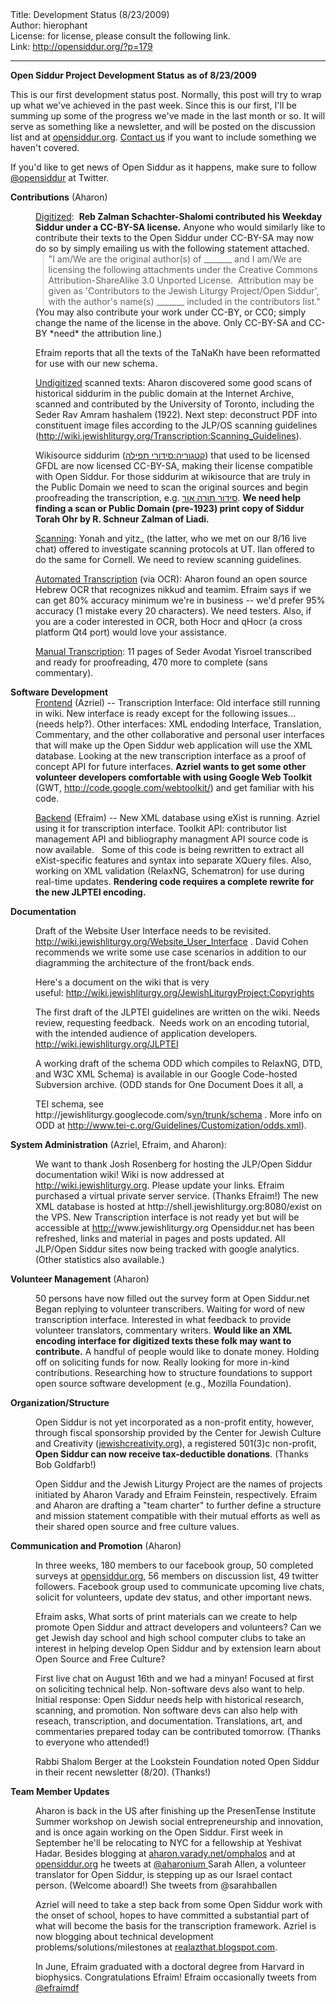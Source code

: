 <html>
<head></head>
<body>
Title: Development Status (8/23/2009)<br />
Author: hierophant<br />
License: for license, please consult the following link.<br />
Link: <a href="http://opensiddur.org/?p=179">http://opensiddur.org/?p=179</a>
<p />
<hr />

<strong>Open Siddur Project Development Status</strong> <strong>as of 8/23/2009</strong>

<strong> </strong>This is our first development status post. Normally, this post will try to wrap up what we've achieved in the past week. Since this is our first, I'll be summing up some of the progress we've made in the last month or so. It will serve as something like a newsletter, and will be posted on the discussion list and at <a href="../">opensiddur.org</a>. <a href="https://opensiddur.org/contact/" target="_self">Contact us</a> if you want to include something we haven't covered.

If you'd like to get news of Open Siddur as it happens, make sure to follow <a href="http://twitter.com/opensiddur">@opensiddur</a> at Twitter.

<strong>Contributions</strong> (Aharon)

<div style="margin-left: 40px;"><span style="text-decoration: underline;">Digitized</span>:  <strong>Reb Zalman Schachter-Shalomi contributed his Weekday Siddur under a CC-BY-SA license.</strong> Anyone who would similarly like to contribute their texts to the Open Siddur under CC-BY-SA may now do so by simply emailing us with the following statement attached.</div>

<blockquote style="border-left: 1px solid #cccccc; margin: 0pt 0pt 0pt 6.8ex; padding-left: 1ex;">"I am/We are the original author(s) of _______ and I am/We are licensing the following attachments under the <span>Creative</span> <span>Commons</span> Attribution-ShareAlike 3.0 Unported License.  Attribution may be given as 'Contributors to the Jewish Liturgy Project/Open Siddur', with the author's name(s) _______ included in the contributors list."</blockquote>

<div style="margin-left: 40px;">(You may also contribute your work under CC-BY, or CC0; simply change the name of the license in the above. Only CC-BY-SA and CC-BY *need* the attribution line.)

Efraim reports that all the texts of the TaNaKh have been reformatted for use with our new schema.

<span style="text-decoration: underline;">Undigitized</span> scanned texts: Aharon discovered some good scans of historical siddurim in the public domain at the Internet Archive, scanned and contributed by the University of Toronto, including the Seder Rav Amram hashalem (1922). Next step: deconstruct PDF into constituent image files according to the JLP/OS scanning guidelines (http://wiki.jewishliturgy.org/Transcription:Scanning_Guidelines).

Wikisource siddurim (<span><a title="קטגוריה:סידורי תפילה" href="http://he.wikisource.org/wiki/%D7%A7%D7%98%D7%92%D7%95%D7%A8%D7%99%D7%94:%D7%A1%D7%99%D7%93%D7%95%D7%A8%D7%99_%D7%AA%D7%A4%D7%99%D7%9C%D7%94">קטגוריה:סידורי תפילה</a></span>) that used to be licensed GFDL are now licensed CC-BY-SA, making their license compatible with Open Siddur. For those siddurim at wikisource that are truly in the Public Domain we need to scan the original sources and begin proofreading the transcription, e.g. <a title="סידור תורה אור" href="http://he.wikisource.org/wiki/%D7%A1%D7%99%D7%93%D7%95%D7%A8_%D7%AA%D7%95%D7%A8%D7%94_%D7%90%D7%95%D7%A8">סידור תורה אור</a>. <strong>We need help finding a scan or Public Domain (pre-1923) print copy of Siddur Torah Ohr by R. Schneur Zalman of Liadi.</strong>

<span style="text-decoration: underline;">Scanning</span>: Yonah and yitz_ (the latter, who we met on our 8/16 live chat) offered to investigate scanning protocols at UT. Ilan offered to do the same for Cornell. We need to review scanning guidelines.

<span style="text-decoration: underline;">Automated Transcription</span> (via OCR): Aharon found an open source Hebrew OCR that recognizes nikkud and teamim. Efraim says if we can get 80% accuracy minimum we're in business -- we'd prefer 95% accuracy (1 mistake every 20 characters). We need testers. Also, if you are a coder interested in OCR, both Hocr and qHocr (a cross platform Qt4 port) would love your assistance.

<span style="text-decoration: underline;">Manual Transcription</span>: 11 pages of Seder Avodat Yisroel transcribed and ready for proofreading, 470 more to complete (sans commentary).</div>

<strong>
Software Development</strong>

<div style="margin-left: 40px;"><span style="text-decoration: underline;">Frontend</span> (Azriel) -- Transcription Interface: Old interface still running in wiki. New interface is ready except for the following issues... (needs help?). Other interfaces: XML endoding Interface, Translation, Commentary, and the other collaborative and personal user interfaces that will make up the Open Siddur web application will use the XML database. Looking at the new transcription interface as a proof of concept API for future interfaces. <strong>Azriel wants to get some other volunteer developers comfortable with using Google Web Toolkit </strong>(GWT, <a href="http://code.google.com/webtoolkit/">http://code.google.com/webtoolkit/</a>) and get familiar with his code.

<span style="text-decoration: underline;">Backend</span> (Efraim) -- New XML database using eXist is running. Azriel using it for transcription interface.
Toolkit API: contributor list management API and bibliography managment API source code is now available.   Some of this code is being rewritten to extract all eXist-specific features and syntax into separate XQuery files. Also, working on XML validation (RelaxNG, Schematron) for use during real-time updates.  <strong>Rendering code requires a complete rewrite for the new JLPTEI encoding.</strong></div>

<strong>Documentation</strong>

<div style="margin-left: 40px;">Draft of the Website User Interface needs to be revisited. <a href="http://web.archive.org/web/20090918153554/http://wiki.jewishliturgy.org:80/Website_User_Interface">http://wiki.jewishliturgy.org/Website_User_Interface</a> . David Cohen recommends we write some use case scenarios in addition to our diagramming the architecture of the front/back ends.

Here's a document on the wiki that is very useful: <a href="https://opensiddur.org/copyright-policy/">http://wiki.jewishliturgy.org/JewishLiturgyProject:Copyrights</a>

The first draft of the JLPTEI guidelines are written on the wiki. Needs review, requesting feedback.  Needs work on an encoding tutorial, with the intended audience of application developers. <a href="https://github.com/opensiddur/opensiddur/wiki/JLPTEI-101:-00:-Introduction">http://wiki.jewishliturgy.org/JLPTEI</a>

A working draft of the schema ODD which compiles to RelaxNG, DTD, and W3C XML Schema) is available in our Google Code-hosted Subversion archive. (ODD stands for <span dir="ltr">One Document Does it all, a</span>
<div>TEI schema, see http://jewishliturgy.googlecode.com/s<a href="https://github.com/opensiddur/opensiddur/wiki/Intro-to-hacking-the-schema">vn/trunk/schema</a> . More info on ODD at <a href="http://www.tei-c.org/Guidelines/Customization/odds.xml">http://www.tei-c.org/Guidelines/Customization/odds.xml</a>).</div>
</div>

<strong>System Administration</strong> (Azriel, Efraim, and Aharon):

<div style="margin-left: 40px;">We want to thank Josh Rosenberg for hosting the JLP/Open Siddur documentation wiki! Wiki is now addressed at <a href="https://mail.google.com/mail/goog_1251034984015">http://</a><a href="https://github.com/opensiddur/">wiki.jewishliturgy.org</a>. Please update your links.
Efraim purchased a virtual private server service. (Thanks Efraim!)
The new XML database is hosted at http://shell.jewishliturgy.org:8080/exist on the VPS.
New Transcription interface is not ready yet but will be accessible at <a href="https://mail.google.com/mail/goog_1251034984013">http://</a>www.jewishliturgy.org
Opensiddur.net has been refreshed, links and material in pages and posts updated.
All JLP/Open Siddur sites now being tracked with google analytics. (Other statistics also available.)</div>

<strong>Volunteer Management</strong> (Aharon)

<div style="margin-left: 40px;">50 persons have now filled out the survey form at Open Siddur.net
Began replying to volunteer transcribers. Waiting for word of new transcription interface. Interested in what feedback to provide volunteer translators, commentary writers. <strong>
Would like an XML encoding interface for digitized texts these folk may want to contribute.</strong>
A handful of people would like to donate money. Holding off on soliciting funds for now. Really looking for more in-kind contributions. Researching how to structure foundations to support open source software development (e.g., Mozilla Foundation).</div>

<strong>Organization/Structure</strong>

<div style="margin-left: 40px;">Open Siddur is not yet incorporated as a non-profit entity, however, through fiscal sponsorship provided by the Center for Jewish Culture and Creativity (<a href="http://jewishcreativity.org/">jewishcreativity.org</a>), a registered 501(3)c non-profit, <strong>Open Siddur can now receive tax-deductible donations</strong>. (Thanks Bob Goldfarb!)

Open Siddur and the Jewish Liturgy Project are the names of projects initiated by Aharon Varady and Efraim Feinstein, respectively. Efraim and Aharon are drafting a "team charter" to further define a structure and mission statement compatible with their mutual efforts as well as their shared open source and free culture values.</div>

<strong>Communication and Promotion</strong> (Aharon)

<div style="margin-left: 40px;">In three weeks, 180 members to our facebook group, 50 completed surveys at <a href="../">opensiddur.org</a>, 56 members on discussion list, 49 twitter followers. Facebook group used to communicate upcoming live chats, solicit for volunteers, update dev status, and other important news.

Efraim asks, What sorts of print materials can we create to help promote Open Siddur and attract developers and volunteers? Can we get Jewish day school and high school computer clubs to take an interest in helping develop Open Siddur and by extension learn about Open Source and Free Culture?

First live chat on August 16th and we had a minyan! Focused at first on soliciting technical help. Non-software devs also want to help. Initial response: Open Siddur needs help with historical research, scanning, and promotion. Non software devs can also help with reseach, transcription, and documentation. Translations, art, and commentaries prepared today can be contributed tomorrow. (Thanks to everyone who attended!)

Rabbi Shalom Berger at the Lookstein Foundation noted Open Siddur in their recent newsletter (8/20). (Thanks!)</div>

<strong>Team Member Updates</strong>

<div style="margin-left: 40px;">Aharon is back in the US after finishing up the PresenTense Institute Summer workshop on Jewish social entrepreneurship and innovation, and is once again working on the Open Siddur. First week in September he'll be relocating to NYC for a fellowship at Yeshivat Hadar. Besides blogging at <a href="http://aharon.varady.net/omphalos">aharon.varady.net/omphalos</a> and at <a href="../">opensiddur.org</a> he tweets at <a href="http://twitter.com/aharonium">@aharonium
</a>
Sarah Allen, a volunteer translator for Open Siddur, is stepping up as our Israel contact person. (Welcome aboard!) She tweets from @sarahballen

Azriel will need to take a step back from some Open Siddur work with the onset of school, hopes to have committed a substantial part of what will become the basis for the transcription framework. Azriel is now blogging about technical development problems/solutions/milestones at <a href="http://realazthat.blogspot.com/">realazthat.blogspot.com</a>.

In June, Efraim graduated with a doctoral degree from Harvard in biophysics. Congratulations Efraim! Efraim occasionally tweets from <a href="http://twitter.com/efraimdf">@efraimdf</a></div>

<a href="../"></a>
</body>
</html>